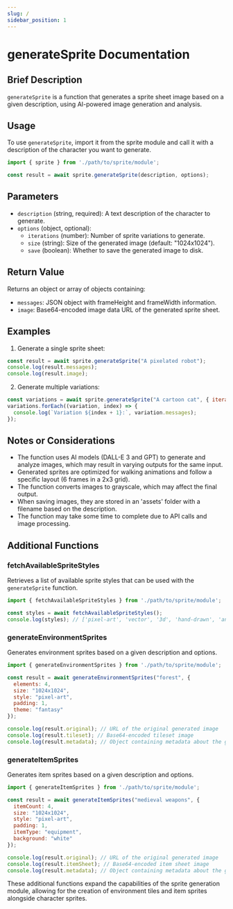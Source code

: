 ```yaml
---
slug: /
sidebar_position: 1
---
```


# generateSprite Documentation

## Brief Description
`generateSprite` is a function that generates a sprite sheet image based on a given description, using AI-powered image generation and analysis.

## Usage
To use `generateSprite`, import it from the sprite module and call it with a description of the character you want to generate.

```javascript
import { sprite } from './path/to/sprite/module';

const result = await sprite.generateSprite(description, options);
```

## Parameters
- `description` (string, required): A text description of the character to generate.
- `options` (object, optional):
  - `iterations` (number): Number of sprite variations to generate.
  - `size` (string): Size of the generated image (default: "1024x1024").
  - `save` (boolean): Whether to save the generated image to disk.

## Return Value
Returns an object or array of objects containing:
- `messages`: JSON object with frameHeight and frameWidth information.
- `image`: Base64-encoded image data URL of the generated sprite sheet.

## Examples

1. Generate a single sprite sheet:
```javascript
const result = await sprite.generateSprite("A pixelated robot");
console.log(result.messages);
console.log(result.image);
```

2. Generate multiple variations:
```javascript
const variations = await sprite.generateSprite("A cartoon cat", { iterations: 3 });
variations.forEach((variation, index) => {
  console.log(`Variation ${index + 1}:`, variation.messages);
});
```

## Notes or Considerations
- The function uses AI models (DALL-E 3 and GPT) to generate and analyze images, which may result in varying outputs for the same input.
- Generated sprites are optimized for walking animations and follow a specific layout (6 frames in a 2x3 grid).
- The function converts images to grayscale, which may affect the final output.
- When saving images, they are stored in an 'assets' folder with a filename based on the description.
- The function may take some time to complete due to API calls and image processing.

## Additional Functions

### fetchAvailableSpriteStyles

Retrieves a list of available sprite styles that can be used with the `generateSprite` function.

```javascript
import { fetchAvailableSpriteStyles } from './path/to/sprite/module';

const styles = await fetchAvailableSpriteStyles();
console.log(styles); // ['pixel-art', 'vector', '3d', 'hand-drawn', 'anime']
```

### generateEnvironmentSprites

Generates environment sprites based on a given description and options.

```javascript
import { generateEnvironmentSprites } from './path/to/sprite/module';

const result = await generateEnvironmentSprites("forest", {
  elements: 4,
  size: "1024x1024",
  style: "pixel-art",
  padding: 1,
  theme: "fantasy"
});

console.log(result.original); // URL of the original generated image
console.log(result.tileset); // Base64-encoded tileset image
console.log(result.metadata); // Object containing metadata about the generated tileset
```

### generateItemSprites

Generates item sprites based on a given description and options.

```javascript
import { generateItemSprites } from './path/to/sprite/module';

const result = await generateItemSprites("medieval weapons", {
  itemCount: 4,
  size: "1024x1024",
  style: "pixel-art",
  padding: 1,
  itemType: "equipment",
  background: "white"
});

console.log(result.original); // URL of the original generated image
console.log(result.itemSheet); // Base64-encoded item sheet image
console.log(result.metadata); // Object containing metadata about the generated item sheet
```

These additional functions expand the capabilities of the sprite generation module, allowing for the creation of environment tiles and item sprites alongside character sprites.
